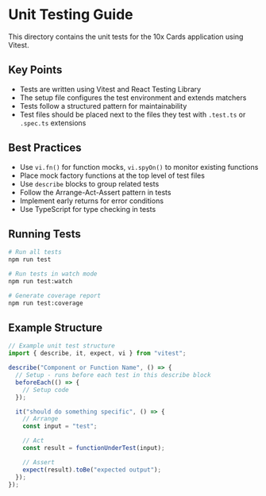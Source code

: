 # Unit Testing Guide

This directory contains the unit tests for the 10x Cards application using Vitest.

## Key Points

- Tests are written using Vitest and React Testing Library
- The setup file configures the test environment and extends matchers
- Tests follow a structured pattern for maintainability
- Test files should be placed next to the files they test with `.test.ts` or `.spec.ts` extensions

## Best Practices

- Use `vi.fn()` for function mocks, `vi.spyOn()` to monitor existing functions
- Place mock factory functions at the top level of test files
- Use `describe` blocks to group related tests
- Follow the Arrange-Act-Assert pattern in tests
- Implement early returns for error conditions
- Use TypeScript for type checking in tests

## Running Tests

```bash
# Run all tests
npm run test

# Run tests in watch mode
npm run test:watch

# Generate coverage report
npm run test:coverage
```

## Example Structure

```typescript
// Example unit test structure
import { describe, it, expect, vi } from "vitest";

describe("Component or Function Name", () => {
  // Setup - runs before each test in this describe block
  beforeEach(() => {
    // Setup code
  });

  it("should do something specific", () => {
    // Arrange
    const input = "test";

    // Act
    const result = functionUnderTest(input);

    // Assert
    expect(result).toBe("expected output");
  });
});
```
